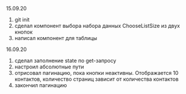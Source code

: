 15.09.20
1) git init
2) сделал компонент выбора набора данных ChooseListSize из двух кнопок
3) написал компонент для таблицы

16.09.20
1) сделал заполнение state по get-запросу
2) настроил абсолютные пути
3) отрисовал пагинацию, пока кнопки неактивны. Отображается 10 контактов, количество страниц зависит от количества контактов
4) закончил пагинацию